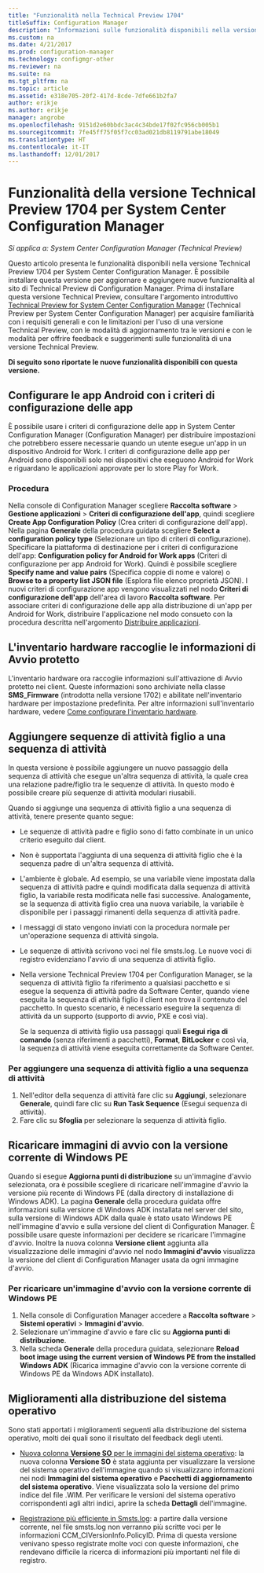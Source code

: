 ```yaml
---
title: "Funzionalità nella Technical Preview 1704"
titleSuffix: Configuration Manager
description: "Informazioni sulle funzionalità disponibili nella versione Technical Preview 1704 per System Center Configuration Manager."
ms.custom: na
ms.date: 4/21/2017
ms.prod: configuration-manager
ms.technology: configmgr-other
ms.reviewer: na
ms.suite: na
ms.tgt_pltfrm: na
ms.topic: article
ms.assetid: e318e705-20f2-417d-8cde-7dfe661b2fa7
author: erikje
ms.author: erikje
manager: angrobe
ms.openlocfilehash: 9151d2e60bbdc3ac4c34bde17f02fc956cb005b1
ms.sourcegitcommit: 7fe45ff75f05f7cc03ad021db8119791abe18049
ms.translationtype: HT
ms.contentlocale: it-IT
ms.lasthandoff: 12/01/2017
---
```

# <a name="capabilities-in-technical-preview-1704-for-system-center-configuration-manager"></a>Funzionalità della versione Technical Preview 1704 per System Center Configuration Manager

*Si applica a: System Center Configuration Manager (Technical Preview)*

Questo articolo presenta le funzionalità disponibili nella versione Technical Preview 1704 per System Center Configuration Manager. È possibile installare questa versione per aggiornare e aggiungere nuove funzionalità al sito di Technical Preview di Configuration Manager. Prima di installare questa versione Technical Preview, consultare l'argomento introduttivo [Technical Preview for System Center Configuration Manager](../../core/get-started/technical-preview.md) (Technical Preview per System Center Configuration Manager) per acquisire familiarità con i requisiti generali e con le limitazioni per l'uso di una versione Technical Preview, con le modalità di aggiornamento tra le versioni e con le modalità per offrire feedback e suggerimenti sulle funzionalità di una versione Technical Preview.    


**Di seguito sono riportate le nuove funzionalità disponibili con questa versione.**  

## <a name="configure-android-apps-with-app-configuration-policies"></a>Configurare le app Android con i criteri di configurazione delle app
È possibile usare i criteri di configurazione delle app in System Center Configuration Manager (Configuration Manager) per distribuire impostazioni che potrebbero essere necessarie quando un utente esegue un'app in un dispositivo Android for Work. I criteri di configurazione delle app per Android sono disponibili solo nei dispositivi che eseguono Android for Work e riguardano le applicazioni approvate per lo store Play for Work.

### <a name="try-it-out"></a>Procedura                 

Nella console di Configuration Manager scegliere **Raccolta software** > **Gestione applicazioni** > **Criteri di configurazione dell'app**, quindi scegliere **Create App Configuration Policy** (Crea criteri di configurazione dell'app). Nella pagina **Generale** della procedura guidata scegliere **Select a configuration policy type** (Selezionare un tipo di criteri di configurazione). Specificare la piattaforma di destinazione per i criteri di configurazione dell'app: **Configuration policy for Android for Work apps** (Criteri di configurazione per app Android for Work). Quindi è possibile scegliere **Specify name and value pairs** (Specifica coppie di nome e valore) o **Browse to a property list JSON file** (Esplora file elenco proprietà JSON). I nuovi criteri di configurazione app vengono visualizzati nel nodo **Criteri di configurazione dell'app** dell'area di lavoro **Raccolta software**. Per associare criteri di configurazione delle app alla distribuzione di un'app per Android for Work, distribuire l'applicazione nel modo consueto con la procedura descritta nell'argomento [Distribuire applicazioni](/sccm/apps/deploy-use/deploy-applications).

## <a name="hardware-inventory-collects-secure-boot-information"></a>L'inventario hardware raccoglie le informazioni di Avvio protetto
L'inventario hardware ora raccoglie informazioni sull'attivazione di Avvio protetto nei client. Queste informazioni sono archiviate nella classe **SMS_Firmware** (introdotta nella versione 1702) e abilitate nell'inventario hardware per impostazione predefinita. Per altre informazioni sull'inventario hardware, vedere [Come configurare l'inventario hardware](/sccm/core/clients/manage/inventory/configure-hardware-inventory).

## <a name="add-child-task-sequences-to-a-task-sequence"></a>Aggiungere sequenze di attività figlio a una sequenza di attività
In questa versione è possibile aggiungere un nuovo passaggio della sequenza di attività che esegue un'altra sequenza di attività, la quale crea una relazione padre/figlio tra le sequenze di attività. In questo modo è possibile creare più sequenze di attività modulari riusabili.  

Quando si aggiunge una sequenza di attività figlio a una sequenza di attività, tenere presente quanto segue:

- Le sequenze di attività padre e figlio sono di fatto combinate in un unico criterio eseguito dal client.
- Non è supportata l'aggiunta di una sequenza di attività figlio che è la sequenza padre di un'altra sequenza di attività.
- L'ambiente è globale. Ad esempio, se una variabile viene impostata dalla sequenza di attività padre e quindi modificata dalla sequenza di attività figlio, la variabile resta modificata nelle fasi successive. Analogamente, se la sequenza di attività figlio crea una nuova variabile, la variabile è disponibile per i passaggi rimanenti della sequenza di attività padre.
- I messaggi di stato vengono inviati con la procedura normale per un'operazione sequenza di attività singola.
- Le sequenze di attività scrivono voci nel file smsts.log. Le nuove voci di registro evidenziano l'avvio di una sequenza di attività figlio.
- Nella versione Technical Preview 1704 per Configuration Manager, se la sequenza di attività figlio fa riferimento a qualsiasi pacchetto e si esegue la sequenza di attività padre da Software Center, quando viene eseguita la sequenza di attività figlio il client non trova il contenuto del pacchetto. In questo scenario, è necessario eseguire la sequenza di attività da un supporto (supporto di avvio, PXE e così via).  

    Se la sequenza di attività figlio usa passaggi quali **Esegui riga di comando** (senza riferimenti a pacchetti), **Format**, **BitLocker** e così via, la sequenza di attività viene eseguita correttamente da Software Center.

### <a name="to-add-a-child-task-sequence-to-a-task-sequence"></a>Per aggiungere una sequenza di attività figlio a una sequenza di attività
1. Nell'editor della sequenza di attività fare clic su **Aggiungi**, selezionare **Generale**, quindi fare clic su **Run Task Sequence** (Esegui sequenza di attività).
2. Fare clic su **Sfoglia** per selezionare la sequenza di attività figlio.  

## <a name="reload-boot-images-with-current-windows-pe-version"></a>Ricaricare immagini di avvio con la versione corrente di Windows PE
Quando si esegue **Aggiorna punti di distribuzione** su un'immagine d'avvio selezionata, ora è possibile scegliere di ricaricare nell'immagine d'avvio la versione più recente di Windows PE (dalla directory di installazione di Windows ADK). La pagina **Generale** della procedura guidata offre informazioni sulla versione di Windows ADK installata nel server del sito, sulla versione di Windows ADK dalla quale è stato usato Windows PE nell'immagine d'avvio e sulla versione del client di Configuration Manager. È possibile usare queste informazioni per decidere se ricaricare l'immagine d'avvio. Inoltre la nuova colonna **Versione client** aggiunta alla visualizzazione delle immagini d'avvio nel nodo **Immagini d'avvio** visualizza la versione del client di Configuration Manager usata da ogni immagine d'avvio.

### <a name="to-reload-a-boot-image-with-the-current-windows-pe-version"></a>Per ricaricare un'immagine d'avvio con la versione corrente di Windows PE

1. Nella console di Configuration Manager accedere a **Raccolta software** > **Sistemi operativi** > **Immagini d'avvio**.
2. Selezionare un'immagine d'avvio e fare clic su **Aggiorna punti di distribuzione**.
3. Nella scheda **Generale** della procedura guidata, selezionare **Reload boot image using the current version of Windows PE from the installed Windows ADK** (Ricarica immagine d'avvio con la versione corrente di Windows PE da Windows ADK installato).

## <a name="improvements-to-operating-system-deployment"></a>Miglioramenti alla distribuzione del sistema operativo
Sono stati apportati i miglioramenti seguenti alla distribuzione del sistema operativo, molti dei quali sono il risultato del feedback degli utenti.

- [Nuova colonna **Versione SO** per le immagini del sistema operativo](https://configurationmanager.uservoice.com/forums/300492-ideas/suggestions/17558407-add-a-column-to-the-operating-system-images-node-f): la nuova colonna **Versione SO** è stata aggiunta per visualizzare la versione del sistema operativo dell'immagine quando si visualizzano informazioni nei nodi **Immagini del sistema operativo** e **Pacchetti di aggiornamento del sistema operativo**. Viene visualizzata solo la versione del primo indice del file .WIM. Per verificare le versioni del sistema operativo corrispondenti agli altri indici, aprire la scheda **Dettagli** dell'immagine.

- [Registrazione più efficiente in Smsts.log](https://configurationmanager.uservoice.com/forums/300492-ideas/suggestions/16791919-stop-filling-smsts-log-with-useless): a partire dalla versione corrente, nel file smsts.log non verranno più scritte voci per le informazioni CCM_CIVersionInfo.PolicyID. Prima di questa versione venivano spesso registrate molte voci con queste informazioni, che rendevano difficile la ricerca di informazioni più importanti nel file di registro.
